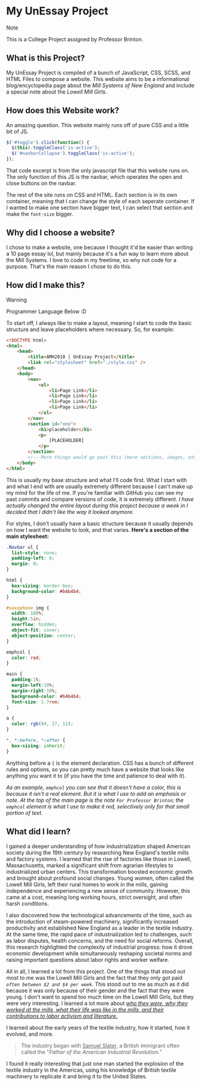 # My UnEssay Project
> [!NOTE]
> This is a College Project assigned by Professor Brinton.

## What is this Project?
My UnEssay Project is compiled of a bunch of JavaScript, CSS, SCSS, and HTML Files to compose a website. This website aims to be a informational blog/encyclopedia page about the *Mill Systems of New England* and include a special note about the *Lowell Mill Girls*. 

## How does this Website work?
An amazing question. This website mainly runs off of pure CSS and a little bit of JS. 
```javascript
$('#toggle').click(function() {
  $(this).toggleClass('is-active');
  $('#navbarCollapse').toggleClass('is-active');
});
```
That code excerpt is from the only javascript file that this website runs on. The only function of this JS is the navbar, which operates the open and close buttons on the navbar. 

The rest of the site runs on CSS and HTML. Each section is in its own container, meaning that I can change the style of each seperate container. If I wanted to make one section have bigger text, I can select that section and make the `font-size` bigger. 

## Why did I choose a website?
I chose to make a website, one because I thought it'd be easier than writing a 10 page essay lol, but mainly because it's a fun way to learn more about the Mill Systems. I love to code in my freetime, so why not code for a purpose. That's the main reason I chose to do this. 

## How did I make this?
> [!WARNING]
> Programmer Language Below :D

To start off, I always like to make a layout, meaning I start to code the basic structure and leave placeholders where necessary.
So, for example:
```html
<!DOCTYPE html>
<html>
    <head>
        <title>AMH2010 | UnEssay Project</title>
        <link rel="stylesheet" href="./style.css" />
    </head>
    <body>
        <nav>
            <ul>
                <li>Page Link</li>
                <li>Page Link</li>
                <li>Page Link</li>
                <li>Page Link</li>
            </ul>
        </nav>
        <section id="one">
            <h1>placeholder</h1>
            <p>
                [PLACEHOLDER]
            </p>
        </section>
        <!-- More things would go past this (more sections, images, etc.) -->
    </body>
</html>               
```
This is usually my base structure and what I'll code first. What I start with and what I end with are usually extremely different because I can't make up my mind for the life of me. If you're familiar with GitHub you can see my past commits and compare versions of code, it is extremely different. *I have actually changed the entire layout during this project because a week in I decided that I didn't like the way it looked anymore.* 

For styles, I don't usually have a basic structure because it usually depends on how I want the website to look, and that varies. **Here's a section of the main stylesheet:**
```css
.Navbar ul {
  list-style: none;
  padding-left: 0;
  margin: 0;
}

html {
  box-sizing: border-box;
  background-color: #b4b4b4;
}

#saxophone img {
  width: 100%;
  height:5in;
  overflow: hidden;
  object-fit: cover;
  object-position: center;
}

emphcol {
  color: red;
}

main {
  padding:1%;
  margin-left:10%;
  margin-right:10%;
  background-color: #b4b4b4;
  font-size: 1.7rem;
}

a {
  color: rgb(94, 27, 11);
}

*, *:before, *:after {
  box-sizing: inherit;
}
```
Anything before a `{` is the element declaration. CSS has a bunch of different rules and options, so you can pretty much have a website that looks like anything you want it to (if you have the time and patience to deal with it). 

*As an example, `emphcol` you can see that it doesn't have a color, this is because it isn't a real element. But it is what I use to add an emphasis or note. At the top of the main page is the note `For Professor Brinton`; the `emphcol` element is what I use to make it red, selectively only for that small portion of text.*

## What did I learn?
I gained a deeper understanding of how industrialization shaped American society during the 19th century by researching New England's textile mills and factory systems. I learned that the rise of factories like those in Lowell, Massachusetts, marked a significant shift from agrarian lifestyles to industrialized urban centers. This transformation boosted economic growth and brought about profound social changes. Young women, often called the Lowell Mill Girls, left their rural homes to work in the mills, gaining independence and experiencing a new sense of community. However, this came at a cost, meaning long working hours, strict oversight, and often harsh conditions.

I also discovered how the technological advancements of the time, such as the introduction of steam-powered machinery, significantly increased productivity and established New England as a leader in the textile industry. At the same time, the rapid pace of industrialization led to challenges, such as labor disputes, health concerns, and the need for social reforms. Overall, this research highlighted the complexity of industrial progress: how it drove economic development while simultaneously reshaping societal norms and raising important questions about labor rights and worker welfare.

All in all, I learned a lot from this project. One of the things that stood out most to me was the Lowell Mill Girls and the fact that they only got paid *`often between $2 and $4 per week`*. This stood out to me as much as it did because it was only because of their gender and the fact that they were young. I don't want to spend too much time on the Lowell Mill Girls, but they were very interesting. I learned a lot more about <ins>_who they were, why they worked at the mills, what their life was like in the mills, and their contributions to labor activism and literature._</ins> 


I learned about the early years of the textile industry, how it started, how it evolved, and more. 
> The industry began with <ins>Samuel Slater</ins>, a British immigrant often called the "*Father of the American Industrial Revolution.*"

I found it really interesting that just one man started the explosion of the textile industry in the Americas, using his knowledge of British textile machinery to replicate it and bring it to the United States.
